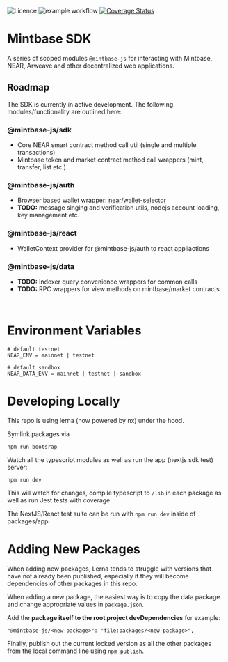 ![Licence](https://img.shields.io/badge/license-MIT-blue.svg) ![example workflow](https://github.com/Mintbase/mintbase-js/actions/workflows/ci.yml/badge.svg) [![Coverage Status](https://coveralls.io/repos/github/Mintbase/mintbase-js/badge.svg?branch=add-wallet-selector)](https://coveralls.io/github/Mintbase/mintbase-js?branch=add-wallet-selector)

# Mintbase SDK

A series of scoped modules `@mintbase-js` for interacting with Mintbase, NEAR, Arweave and other decentralized web applications.

## Roadmap

The SDK is currently in active development. The following modules/functionality are outlined here:

### @mintbase-js/sdk

 - Core NEAR smart contract method call util (single and multiple transactions)
 - Mintbase token and market contract method call wrappers (mint, transfer, list etc.)

### @mintbase-js/auth

 - Browser based wallet wrapper: [near/wallet-selector](https://github.com/near/wallet-selector/)
 - **TODO:** message singing and verification utils, nodejs account loading, key management etc.

### @mintbase-js/react
  - WalletContext provider for @mintbase-js/auth to react appliactions

### @mintbase-js/data
  - **TODO:** Indexer query convenience wrappers for common calls
  - **TODO:** RPC wrappers for view methods on mintbase/market contracts

<br>

# Environment Variables

```
# default testnet
NEAR_ENV = mainnet | testnet

# default sandbox
NEAR_DATA_ENV = mainnet | testnet | sandbox
```


# Developing Locally

This repo is using lerna (now powered by nx) under the hood.

Symlink packages via

```
npm run bootsrap
```

Watch all the typescript modules as well as run the app (nextjs sdk test) server:

```
npm run dev
```

This will watch for changes, compile typescript to `/lib` in each package as well as run Jest tests with coverage.

The NextJS/React test suite can be run with `npm run dev` inside of packages/app.

# Adding New Packages

When adding new packages, Lerna tends to struggle with versions that have not already been published, especially if they will become dependencies of other packages in this repo.

When adding a new package, the easiest way is to copy the data package and change appropriate values in `package.json`.

Add the **package itself to the root project devDependencies** for example:
```
"@mintbase-js/<new-package>": "file:packages/<new-package>",
```

Finally, publish out the current locked version as all the other packages from the local command line using `npm publish`.